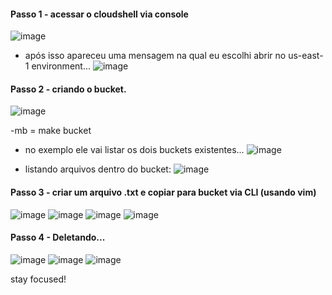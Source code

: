 #### Passo 1 - acessar o cloudshell via console
![image](https://github.com/user-attachments/assets/7232fca9-c347-459f-b1ef-dfa55b8c7bdf)

- após isso apareceu uma mensagem na qual eu escolhi abrir no us-east-1 environment...
![image](https://github.com/user-attachments/assets/6197686a-9dff-43a8-8750-09368819c04a)

#### Passo 2 - criando o bucket.
![image](https://github.com/user-attachments/assets/663f9be6-3b16-4c73-aad2-a95104997078)

-mb = make bucket
- no exemplo ele vai listar os dois buckets existentes...
![image](https://github.com/user-attachments/assets/425bcf54-0568-4a8b-9f39-f55167390a82)

- listando arquivos dentro do bucket:
![image](https://github.com/user-attachments/assets/3a368478-efe9-449a-b308-3d89c00c4f17)

#### Passo 3 - criar um arquivo .txt e copiar para bucket via CLI (usando vim)
![image](https://github.com/user-attachments/assets/1b341ae9-d39c-4fdd-84ef-d58a3f6ceb26)
![image](https://github.com/user-attachments/assets/86687305-b1db-4ce4-947e-d1d778895873)
![image](https://github.com/user-attachments/assets/ab471d4e-b049-46cd-977f-5ebd236f176c)
![image](https://github.com/user-attachments/assets/8d538c2b-8203-49f4-9b75-262e46279986)

#### Passo 4 - Deletando...
![image](https://github.com/user-attachments/assets/ee7c7d23-4847-497d-b981-6a053243b72d)
![image](https://github.com/user-attachments/assets/f0b4e52d-5529-447f-9315-3d89ac744c5d)
![image](https://github.com/user-attachments/assets/078f0a8a-0651-42da-956f-3772cefc92a0)


stay focused!





